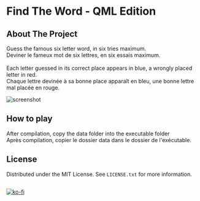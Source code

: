 <div id="top"></div>

# Find The Word - QML Edition
## About The Project
<div>
Guess the famous six letter word, in six tries maximum.<br />
Deviner le fameux mot de six lettres, en six essais maximum.
</div>
<br />
<div>
Each letter guessed in its correct place appears in blue, a wrongly placed letter in red.<br />
Chaque lettre devinée à sa bonne place apparaît en bleu, une bonne lettre mal placée en rouge.
</div>

![screenshot](/documentations/screenshot-0.0.1.png)

## How to play
<div>
After compilation, copy the data folder into the executable folder<br />
Après compilation, copier le dossier data dans le dossier de l'exécutable.
</div>

## License
Distributed under the MIT License. See `LICENSE.txt` for more information.

##
[![ko-fi](https://ko-fi.com/img/githubbutton_sm.svg)](https://ko-fi.com/J3J06YG5P)
